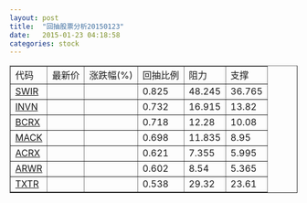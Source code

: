 ```yaml
---
layout: post
title:  "回抽股票分析20150123"
date:   2015-01-23 04:18:58
categories: stock
---
```

<script type="text/javascript">
var stockList = []
stockList.push('gb_swir');
stockList.push('gb_invn');
stockList.push('gb_bcrx');
stockList.push('gb_mack');
stockList.push('gb_acrx');
stockList.push('gb_arwr');
stockList.push('gb_txtr');
</script>
<table border="1">
 <tr>
 <td>代码</td>
 <td>最新价</td>
 <td>涨跌幅(%)</td>
 <td>回抽比例</td>
 <td>阻力</td>
 <td>支撑</td>
</tr>
  <tr id="swir">
  <td><a href="http://stock.finance.sina.com.cn/usstock/quotes/SWIR.html" target="_blank">SWIR</a></td><td></td><td></td><td>0.825</td><td>48.245</td><td>36.765</td></tr>
  <tr id="invn">
  <td><a href="http://stock.finance.sina.com.cn/usstock/quotes/INVN.html" target="_blank">INVN</a></td><td></td><td></td><td>0.732</td><td>16.915</td><td>13.82</td></tr>
  <tr id="bcrx">
  <td><a href="http://stock.finance.sina.com.cn/usstock/quotes/BCRX.html" target="_blank">BCRX</a></td><td></td><td></td><td>0.718</td><td>12.28</td><td>10.08</td></tr>
  <tr id="mack">
  <td><a href="http://stock.finance.sina.com.cn/usstock/quotes/MACK.html" target="_blank">MACK</a></td><td></td><td></td><td>0.698</td><td>11.835</td><td>8.95</td></tr>
  <tr id="acrx">
  <td><a href="http://stock.finance.sina.com.cn/usstock/quotes/ACRX.html" target="_blank">ACRX</a></td><td></td><td></td><td>0.621</td><td>7.355</td><td>5.995</td></tr>
  <tr id="arwr">
  <td><a href="http://stock.finance.sina.com.cn/usstock/quotes/ARWR.html" target="_blank">ARWR</a></td><td></td><td></td><td>0.602</td><td>8.54</td><td>5.365</td></tr>
  <tr id="txtr">
  <td><a href="http://stock.finance.sina.com.cn/usstock/quotes/TXTR.html" target="_blank">TXTR</a></td><td></td><td></td><td>0.538</td><td>29.32</td><td>23.61</td></tr>
</table>
